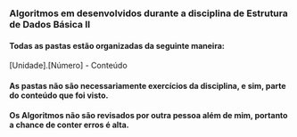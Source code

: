 ### Algoritmos em desenvolvidos durante a disciplina de Estrutura de Dados Básica II
#### Todas as pastas estão organizadas da seguinte maneira: 
[Unidade].[Número] - Conteúdo 
 
#### As pastas não são necessariamente exercícios da disciplina, e sim, parte do conteúdo que foi visto. 

#### Os Algoritmos não são revisados por outra pessoa além de mim, portanto a chance de conter erros é alta. 
